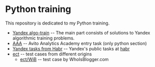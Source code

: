 # Python training

This repository is dedicated to my Python training. 
- [Yandex algo-train](Yandex%20algo-train) -- The main part consists of solutions to Yandex algorithmic training problems.
- [AAA](AAA) -- Avito Analytics Academy entry task (only python section)
- [Yandex tasks from Habr](Yandex%20tasks%20from%20Habr) -- Yandex's public tasks at [habr](https://habr.com/ru/companies/yandex/articles/488682/)  
- [ect](ect) -- test cases from different origins
  - [ect/WiB](ect/SQL_by_wib) -- test case by WhoIsBlogger.com